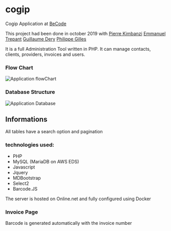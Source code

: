 # cogip

Cogip Application at [BeCode](https://becode.org)

This project had been done in october 2019 with
[Pierre Kimbanzi](https://github.com/PierreKimbanziR)
[Emmanuel Trepant](https://github.com/manutrepant)
[Guillaume Dery](https://github.com/GuillaumeDery98)
[Philippe Gilles](https://github.com/philesgilles)

It is a full Administration Tool written in PHP.
It can manage contacts, clients, providers, invoices and users.

### Flow Chart

![Application flowChart](https://github.com/philesgilles/cogip/blob/master/infos/cogip%20flowchart.png 'Application FlowChart')

### Database Structure

![Application Database](https://github.com/philesgilles/cogip/blob/master/infos/db-chart.png 'Database')

## Informations

All tables have a search option and pagination

### technologies used:

- PHP
- MySQL (MariaDB on AWS EDS)
- Javascript
- Jquery
- MDBootstrap
- Select2
- Barcode.JS

The server is hosted on Online.net and fully configured using Docker

### Invoice Page

Barcode is generated automatically with the invoice number

